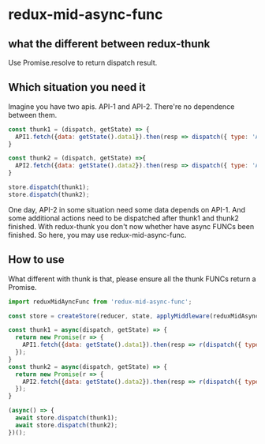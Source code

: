 # redux-mid-async-func
## what the different between redux-thunk
Use Promise.resolve to return dispatch result.

## Which situation you need it
Imagine you have two apis. API-1 and API-2. There're no dependence between them.
```javascript
const thunk1 = (dispatch, getState) => {
  API1.fetch({data: getState().data1}).then(resp => dispatch({ type: 'API1.success', payload: resp }));
}

const thunk2 = (dispatch, getState) =>{
  API2.fetch({data: getState().data2}).then(resp => dispatch({ type: 'API2.success', payload: resp }));
}

store.dispatch(thunk1);
store.dispatch(thunk2);
```

One day, API-2 in some situation need some data depends on API-1. And some additional actions need to be dispatched after thunk1 and thunk2 finished.
With redux-thunk you don't now whether have async FUNCs been finished. So here, you may use redux-mid-async-func.

## How to use
What different with thunk is that, please ensure all the thunk FUNCs return a Promise.
```javascript
import reduxMidAyncFunc from 'redux-mid-async-func';

const store = createStore(reducer, state, applyMiddleware(reduxMidAsyncFunc));

const thunk1 = async(dispatch, getState) => {
  return new Promise(r => {
    API1.fetch({data: getState().data1}).then(resp => r(dispatch({ type: 'API1.success', payload: resp })));
  });
}
const thunk2 = async(dispatch, getState) => {
  return new Promise(r => {
    API2.fetch({data: getState().data2}).then(resp => r(dispatch({ type: 'API2.success', payload: resp })));
  });
}

(async() => {
  await store.dispatch(thunk1);
  await store.dispatch(thunk2);
})();
```
